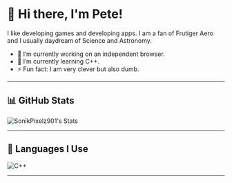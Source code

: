 # 👋 Hi there, I'm Pete!  

I like developing games and developing apps. I am a fan of Frutiger Aero and I usually daydream of Science and Astronomy.

- 🔭 I’m currently working on an independent browser.
- 🌱 I’m currently learning C++.
- ⚡ Fun fact: I am very clever but also dumb.

---

## 📊 GitHub Stats  
![SonikPixelz901's Stats](https://github-readme-stats.vercel.app/api?username=Immabadliar&show_icons=true&theme=radical)  

---

## 🔧 Languages I Use  
![C++](https://img.shields.io/badge/C++-grey)
   
---
